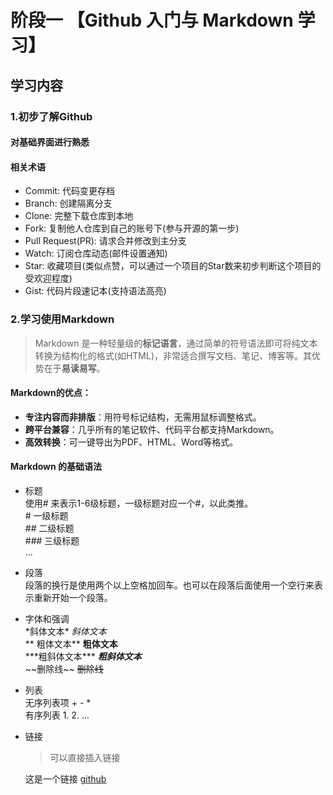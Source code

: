 # 阶段一 【Github 入门与 Markdown 学习】
## 学习内容
### 1.初步了解Github  
#### 对基础界面进行熟悉  

#### 相关术语  
   + Commit: 代码变更存档
   + Branch: 创建隔离分支
   + Clone: 完整下载仓库到本地
   + Fork: 复制他人仓库到自己的账号下(参与开源的第一步)  
   + Pull Request(PR): 请求合并修改到主分支
   + Watch: 订阅仓库动态(邮件设置通知)  
   + Star: 收藏项目(类似点赞，可以通过一个项目的Star数来初步判断这个项目的受欢迎程度)  
   + Gist: 代码片段速记本(支持语法高亮)  
### 2.学习使用Markdown  
> Markdown 是一种轻量级的**标记语言**，通过简单的符号语法即可将纯文本转换为结构化的格式(如HTML)，非常适合撰写文档、笔记、博客等。其优势在于**易读易写**。  
> 
#### Markdown的优点：  
 + **专注内容而非排版**：用符号标记结构，无需用鼠标调整格式。  
+ **跨平台兼容**：几乎所有的笔记软件、代码平台都支持Markdown。  
+ **高效转换**：可一键导出为PDF、HTML、Word等格式。 
#### Markdown 的基础语法  
+ 标题  
  使用\# 来表示1-6级标题，一级标题对应一个\#，以此类推。  
\# 一级标题  
\## 二级标题  
\### 三级标题  
...  

+ 段落  
  段落的换行是使用两个以上空格加回车。也可以在段落后面使用一个空行来表示重新开始一个段落。

+ 字体和强调  
\*斜体文本\*  *斜体文本*  
\*\* 粗体文本\*\*  **粗体文本**  
\*\*\*粗斜体文本\*\*\*  ***粗斜体文本***  
\~\~删除线\~\~  ~~删除线~~  

+ 列表  
  无序列表项 \+ \- \*  
 有序列表 1. 2. ...  

 + 链接  
    >可以直接插入链接  

    这是一个链接 [github](https://github.com)  






